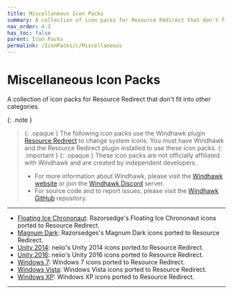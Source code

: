 ```yaml
---
title: Miscellaneous Icon Packs
summary: A collection of icon packs for Resource Redirect that don't fit into other categories.
nav_order: 4.3
has_toc: false
parent: Icon Packs
permalink: /IconPacks/c/Miscellaneous
---
```


# Miscellaneous Icon Packs
A collection of icon packs for Resource Redirect that don't fit into other categories.

{: .note }
> {: .opaque }
> The following icon packs use the Windhawk plugin [Resource Redirect](https://windhawk.net/plugins/resource-redirect/) to change system icons. You must have Windhawk and the Resource Redirect plugin installed to use these icon packs.
{: .important }
> {: .opaque }
> These icon packs are not officially affiliated with Windhawk and are created by independent developers.
> - For more information about Windhawk, please visit the [Windhawk website](https://windhawk.net) or join the [Windhawk Discord](https://discord.com/servers/windhawk-923944342991818753) server.
> - For source code and to report issues, please visit the [Windhawk GitHub](https://github.com/Windhawk/Windhawk) repository.

---

- [Floating Ice Chrononaut](/IconPacks/c/Miscellaneous/FloatingIceChrononaut): Razorsedge's Floating Ice Chrononaut icons ported to Resource Redirect.
- [Magnum Dark](/IconPacks/c/Miscellaneous/MagnumDark): Razorsedges's Magnum Dark icons ported to Resource Redirect.
- [Unity 2014](/IconPacks/c/Miscellaneous/Unity2014): neiio's Unity 2014 icons ported to Resource Redirect.
- [Unity 2016](/IconPacks/c/Miscellaneous/Unity2016): neiio's Unity 2016 icons ported to Resource Redirect.
- [Windows 7](/IconPacks/c/Miscellaneous/Windows7): Windows 7 icons ported to Resource Redirect.
- [Windows Vista](/IconPacks/c/Miscellaneous/WindowsVista): Windows Vista icons ported to Resource Redirect.
- [Windows XP](/IconPacks/c/Miscellaneous/WindowsXP): Windows XP icons ported to Resource Redirect.

---